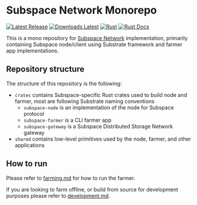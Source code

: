 # Subspace Network Monorepo

[![Latest Release](https://img.shields.io/github/v/release/autonomys/subspace?display_name=tag&style=flat-square)](https://github.com/autonomys/subspace/releases)
[![Downloads Latest](https://img.shields.io/github/downloads/autonomys/subspace/latest/total?style=flat-square)](https://github.com/autonomys/subspace/releases/latest)
[![Rust](https://img.shields.io/github/actions/workflow/status/autonomys/subspace/rust.yml?branch=main)](https://github.com/autonomys/subspace/actions/workflows/rust.yml)
[![Rust Docs](https://img.shields.io/github/actions/workflow/status/autonomys/subspace/rustdoc.yml?branch=main)](https://autonomys.github.io/subspace)

This is a mono repository for [Subspace Network](https://subspace.network/) implementation, primarily containing
Subspace node/client using Substrate framework and farmer app implementations.

## Repository structure

The structure of this repository is the following:

- `crates` contains Subspace-specific Rust crates used to build node and farmer, most are following Substrate naming
  conventions
    - `subspace-node` is an implementation of the node for Subspace protocol
    - `subspace-farmer` is a CLI farmer app
    - `subspace-gateway` is a Subspace Distributed Storage Network gateway
- `shared` contains low-level primitives used by the node, farmer, and other applications

## How to run

Please refer to [farming.md](/docs/farming.md) for how to run the farmer.

If you are looking to farm offline, or build from source for development purposes please refer
to [development.md](/docs/development.md).
